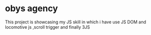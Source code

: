 # obys agency 
 This project is showcasing my JS skill in which i have use JS DOM and locomotive js ,scroll trigger and finally 3JS
